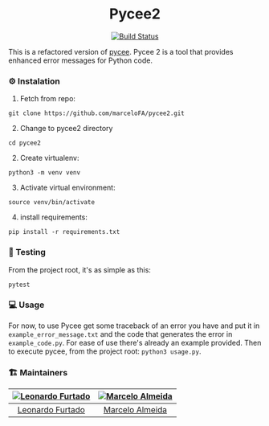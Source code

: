 <h1 align="center">Pycee2</h1>

<p align="center" style="margin-bottom: 5px; margin-top: 5px;">
  <a href="https://travis-ci.org/LeonardoFurtado/marceloFA/pycee2">
        <img src="https://img.shields.io/travis/marceloFA/pycee2/master?logo=travis&style=for-the-badge" alt="Build Status">
  </a>
</p>

This is a refactored version of [pycee](https://github.com/EmillieT/Pycee).
Pycee 2 is a tool that provides enhanced error messages for Python code.


### :gear: Instalation

1) Fetch from repo:
  ```console
  git clone https://github.com/marceloFA/pycee2.git
  ```
2) Change to pycee2 directory
  ```console
  cd pycee2
  ```
2) Create virtualenv:
  ```console
  python3 -m venv venv
  ```
3) Activate virtual environment:
  ```console
  source venv/bin/activate
  ```
4) install requirements:
  ```console
  pip install -r requirements.txt
  ```

### :test_tube: Testing
From the project root, it's as simple as this:
```console
pytest
```

### :computer: Usage
For now, to use Pycee get some traceback of an error you have and put it in ``example_error_message.txt``
and the code that generates the error in ``example_code.py``.
For ease of use there's already an example provided.
Then to execute pycee, from the project root: ``python3 usage.py``.

### :building_construction: Maintainers

| [![Leonardo Furtado](https://github.com/LeonardoFurtado.png?size=100)](https://twitter.com/furtleo) | [![Marcelo Almeida](https://github.com/marceloFA.png?size=100)](https://github.com/marceloFA) |
| :-----------------------------------------------------------------------------------------------: | :-----------------------------------------------------------------------------------------------: |
|          [Leonardo Furtado](https://github.com/LeonardoFurtado)                                           |          [Marcelo Almeida](https://github.com/marceloFA)      
